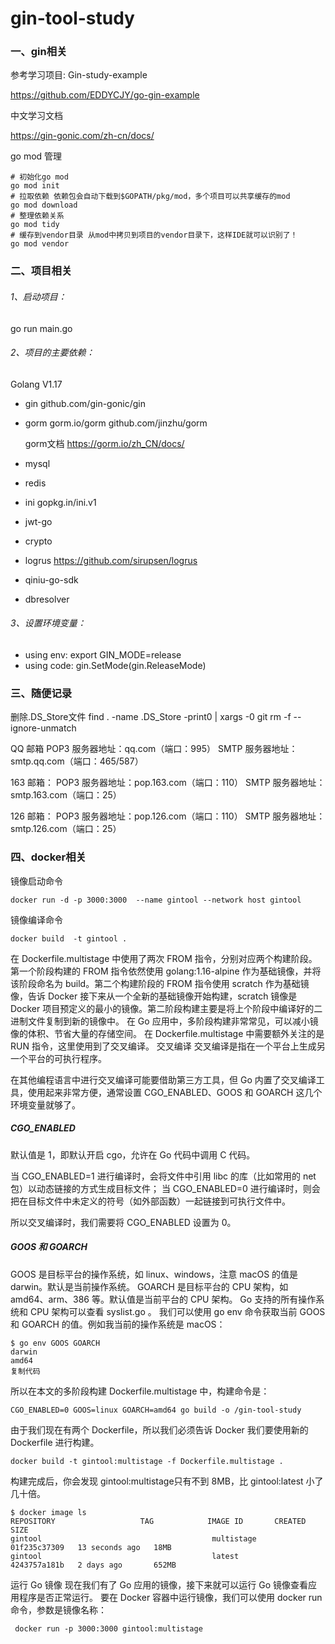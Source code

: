 # gin-tool-study

### 一、gin相关

参考学习项目: Gin-study-example

https://github.com/EDDYCJY/go-gin-example



中文学习文档

https://gin-gonic.com/zh-cn/docs/



go mod 管理

```
# 初始化go mod
go mod init
# 拉取依赖 依赖包会自动下载到$GOPATH/pkg/mod，多个项目可以共享缓存的mod
go mod download
# 整理依赖关系
go mod tidy
# 缓存到vendor目录 从mod中拷贝到项目的vendor目录下，这样IDE就可以识别了！
go mod vendor
```



### 二、项目相关

###### 1、启动项目：

go run main.go 

###### 2、项目的主要依赖：
Golang V1.17
- gin		github.com/gin-gonic/gin

- gorm     gorm.io/gorm     github.com/jinzhu/gorm

  gorm文档    https://gorm.io/zh_CN/docs/

- mysql

- redis

- ini          gopkg.in/ini.v1

- jwt-go

- crypto

- logrus    https://github.com/sirupsen/logrus

- qiniu-go-sdk

- dbresolver

###### 3、设置环境变量：
 - using env:   export GIN_MODE=release
 - using code:  gin.SetMode(gin.ReleaseMode)





### 三、随便记录

删除.DS_Store文件
 find . -name .DS_Store -print0 | xargs -0 git rm -f --ignore-unmatch



 QQ 邮箱
POP3 服务器地址：qq.com（端口：995）
SMTP 服务器地址：smtp.qq.com（端口：465/587）

163 邮箱：
POP3 服务器地址：pop.163.com（端口：110）
SMTP 服务器地址：smtp.163.com（端口：25）

126 邮箱：
POP3 服务器地址：pop.126.com（端口：110）
SMTP 服务器地址：smtp.126.com（端口：25）

### 四、docker相关

镜像启动命令

```
docker run -d -p 3000:3000  --name gintool --network host gintool
```

镜像编译命令

```
docker build  -t gintool . 
```



在 Dockerfile.multistage 中使用了两次 FROM 指令，分别对应两个构建阶段。第一个阶段构建的 FROM 指令依然使用 golang:1.16-alpine 作为基础镜像，并将该阶段命名为 build。第二个构建阶段的 FROM 指令使用 scratch 作为基础镜像，告诉 Docker 接下来从一个全新的基础镜像开始构建，scratch 镜像是 Docker 项目预定义的最小的镜像。第二阶段构建主要是将上个阶段中编译好的二进制文件复制到新的镜像中。
在 Go 应用中，多阶段构建非常常见，可以减小镜像的体积、节省大量的存储空间。
在 Dockerfile.multistage 中需要额外关注的是 RUN 指令，这里使用到了交叉编译。
交叉编译
交叉编译是指在一个平台上生成另一个平台的可执行程序。

在其他编程语言中进行交叉编译可能要借助第三方工具，但 Go 内置了交叉编译工具，使用起来非常方便，通常设置 CGO_ENABLED、GOOS 和 GOARCH 这几个环境变量就够了。

##### CGO_ENABLED

默认值是 1，即默认开启 cgo，允许在 Go 代码中调用 C 代码。

当 CGO_ENABLED=1 进行编译时，会将文件中引用 libc 的库（比如常用的 net 包）以动态链接的方式生成目标文件；
当 CGO_ENABLED=0 进行编译时，则会把在目标文件中未定义的符号（如外部函数）一起链接到可执行文件中。

所以交叉编译时，我们需要将 CGO_ENABLED 设置为 0。

##### GOOS 和 GOARCH

GOOS 是目标平台的操作系统，如 linux、windows，注意 macOS 的值是 darwin。默认是当前操作系统。
GOARCH 是目标平台的 CPU 架构，如 amd64、arm、386 等。默认值是当前平台的 CPU 架构。
Go 支持的所有操作系统和 CPU 架构可以查看 syslist.go 。
我们可以使用 go env 命令获取当前 GOOS 和 GOARCH 的值。例如我当前的操作系统是 macOS：

```
$ go env GOOS GOARCH
darwin
amd64
复制代码
```

所以在本文的多阶段构建 Dockerfile.multistage 中，构建命令是：

```
CGO_ENABLED=0 GOOS=linux GOARCH=amd64 go build -o /gin-tool-study
```

由于我们现在有两个 Dockerfile，所以我们必须告诉 Docker 我们要使用新的 Dockerfile 进行构建。

```
docker build -t gintool:multistage -f Dockerfile.multistage . 
```

构建完成后，你会发现 gintool:multistage只有不到 8MB，比 gintool:latest 小了几十倍。

```
$ docker image ls
REPOSITORY                   TAG            IMAGE ID       CREATED         SIZE
gintool                                      multistage                01f235c37309   13 seconds ago   18MB
gintool                                      latest                    4243757a181b   2 days ago       652MB
```

运行 Go 镜像
现在我们有了 Go 应用的镜像，接下来就可以运行 Go 镜像查看应用程序是否正常运行。
要在 Docker 容器中运行镜像，我们可以使用 docker run 命令，参数是镜像名称：

```
 docker run -p 3000:3000 gintool:multistage
```


